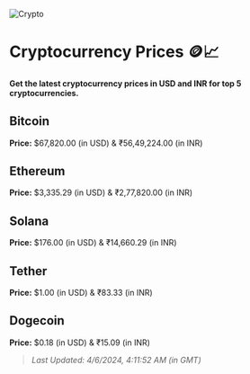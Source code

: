 
![Crypto](https://www.techguide.com.au/wp-content/uploads/2020/11/crypto3.jpeg)

# Cryptocurrency Prices 🪙📈

#### Get the latest cryptocurrency prices in USD and INR for top 5 cryptocurrencies.

## Bitcoin

**Price:** $67,820.00 (in USD) & ₹56,49,224.00 (in INR)

## Ethereum

**Price:** $3,335.29 (in USD) & ₹2,77,820.00 (in INR)

## Solana

**Price:** $176.00 (in USD) & ₹14,660.29 (in INR)

## Tether

**Price:** $1.00 (in USD) & ₹83.33 (in INR)

## Dogecoin

**Price:** $0.18 (in USD) & ₹15.09 (in INR)

> _Last Updated: 4/6/2024, 4:11:52 AM (in GMT)_
